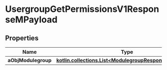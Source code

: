 
# UsergroupGetPermissionsV1ResponseMPayload

## Properties
Name | Type | Description | Notes
------------ | ------------- | ------------- | -------------
**aObjModulegroup** | [**kotlin.collections.List&lt;ModulegroupResponseCompound&gt;**](ModulegroupResponseCompound.md) |  | 



